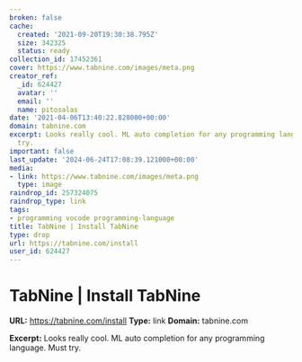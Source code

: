 ```yaml
---
broken: false
cache:
  created: '2021-09-20T19:30:38.795Z'
  size: 342325
  status: ready
collection_id: 17452361
cover: https://www.tabnine.com/images/meta.png
creator_ref:
  _id: 624427
  avatar: ''
  email: ''
  name: pitosalas
date: '2021-04-06T13:40:22.828000+00:00'
domain: tabnine.com
excerpt: Looks really cool. ML auto completion for any programming language. Must
  try.
important: false
last_update: '2024-06-24T17:08:39.121000+00:00'
media:
- link: https://www.tabnine.com/images/meta.png
  type: image
raindrop_id: 257324075
raindrop_type: link
tags:
- programming vocode programming-language
title: TabNine | Install TabNine
type: drop
url: https://tabnine.com/install
user_id: 624427
---
```


# TabNine | Install TabNine

**URL:** https://tabnine.com/install
**Type:** link
**Domain:** tabnine.com

**Excerpt:** Looks really cool. ML auto completion for any programming language. Must try.
